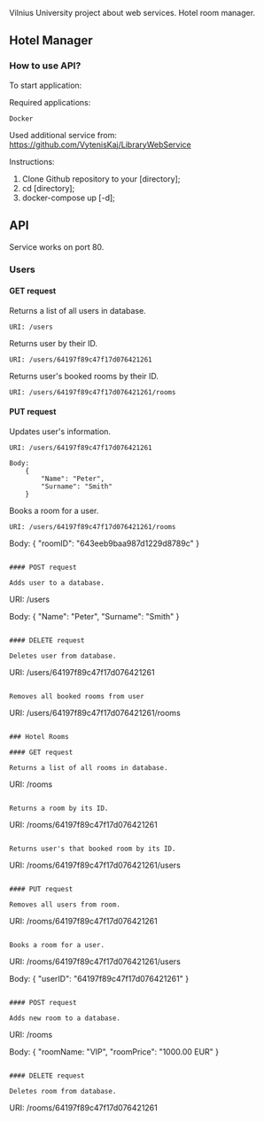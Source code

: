 Vilnius University project about web services. Hotel room manager.

## Hotel Manager
### How to use API?

To start application:

Required applications:
```
Docker
```

Used additional service from:
https://github.com/VytenisKaj/LibraryWebService

Instructions:
1. Clone Github repository to your [directory];
2. cd [directory];
3. docker-compose up [-d];

## API

Service works on port 80.

### Users

#### GET request

Returns a list of all users in database.

```
URI: /users
```

Returns user by their ID.

```
URI: /users/64197f89c47f17d076421261
```

Returns user's booked rooms by their ID.

```
URI: /users/64197f89c47f17d076421261/rooms
```

#### PUT request

Updates user's information.

```
URI: /users/64197f89c47f17d076421261

Body:
    {
        "Name": "Peter", 
        "Surname": "Smith" 
    }
```

Books a room for a user.

```
URI: /users/64197f89c47f17d076421261/rooms
```

Body:
    {
        "roomID": "643eeb9baa987d1229d8789c"
    }
```

#### POST request

Adds user to a database.

```
URI: /users

Body:
    {
        "Name": "Peter", 
        "Surname": "Smith" 
    }
```

#### DELETE request

Deletes user from database.

```
URI: /users/64197f89c47f17d076421261
```

Removes all booked rooms from user

```
URI: /users/64197f89c47f17d076421261/rooms
```

### Hotel Rooms

#### GET request

Returns a list of all rooms in database.

```
URI: /rooms
```

Returns a room by its ID.

```
URI: /rooms/64197f89c47f17d076421261
```

Returns user's that booked room by its ID.

```
URI: /rooms/64197f89c47f17d076421261/users
```

#### PUT request

Removes all users from room.

```
URI: /rooms/64197f89c47f17d076421261
```

Books a room for a user.

```
URI: /rooms/64197f89c47f17d076421261/users

Body:
    {
        "userID": "64197f89c47f17d076421261"
    }
```

#### POST request

Adds new room to a database.

```
URI: /rooms

Body:
    {
        "roomName: "VIP", 
        "roomPrice": "1000.00 EUR" 
    }
```

#### DELETE request

Deletes room from database.

```
URI: /rooms/64197f89c47f17d076421261
```
